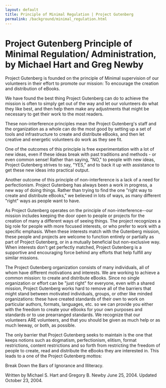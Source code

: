 ```yaml
---
layout: default
title: Principle of Minimal Regulation | Project Gutenberg
permalink: /background/minimal_regulation.html
---
```

Project Gutenberg Principle of Minimal Regulation/ Administration, by Michael Hart and Greg Newby
=================================================================================================

Project Gutenberg is founded on the principle of Minimal supervision of our volunteers in their effort to promote our mission:
To encourage the creation and distribution of eBooks.

We have found the best thing Project Gutenberg can do to achieve the mission is often to simply get out of the way and let our volunteers do what they like best, and then help them make any adjustments that might be necessary to get their work to the most readers.

These non-interference principles mean the Project Gutenberg's staff and the organization as a whole can do the most good by setting up a set of tools and infrastructure to create and distribute eBooks, and then let creative and energetic volunteers do work as they see fit.

One of the outcomes of this principle is free experimentation with a lot of new ideas, even if these ideas break with past traditions and methods - or even common sense!  Rather than saying, "NO," to people with new ideas, Project Gutenberg strives to say, "YES," and to back it up with assistance to get these new ideas into practical output.

Another outcome of this principle of non-interference is a lack of a need for perfectionism.  Project Gutenberg has always been a work in progress, a new way of doing things.  Rather than trying to find the one "right way to create and distribute eBooks," we believed in lots of ways, as many different "right" ways as people want to have.

As Project Gutenberg operates on the principle of non-interference--our mission includes keeping the door open to people or projects for the creation of many a different ways of seeing things.  The project recognizes a big role for people with more focused interests, or who prefer to work with a specific emphasis.  When these interests match with the Gutenberg mission, these people and projects are welcome to function entirely or partially as part of Project Gutenberg, or in a mutually beneficial but non-exclusive way.  When interests don't get perfectly matched, Project Gutenberg is a supportive and encouraging force behind any efforts that help fulfill any similar missions.

The Project Gutenberg organization consists of many individuals, all of whom have different motivations and interests.  We are working to achieve a common mission: to create and distribute eBooks.  Since no single organization or effort can be "just right" for everyone, even with a shared mission, Project Gutenberg works hard to remove all of the barriers that might stand between motivated individuals, groups, or other like minded organizations:  these have created standards of their own to work on particular authors, formats, languages, etc. so we can provide you either with the freedom to create your eBooks for your own purposes and standards or to use prearranged standards.  We recognize that our volunteers ARE volunteers, and that you should be given as much help or as much leeway, or both, as possible.

The only barrier that Project Gutenberg seeks to maintain is the one that keeps notions such as dogmatism, perfectionism, elitism, format restrictions, content restrictions and so forth from restricting the freedom of people to create, read and distribute the eBooks they are interested in.  This leads to a one of the Project Gutenberg mottos:

Break Down the Bars of Ignorance and Illiteracy.

Written by Michael S. Hart and Gregory B. Newby
June 25, 2004.  Updated October 23, 2004.
